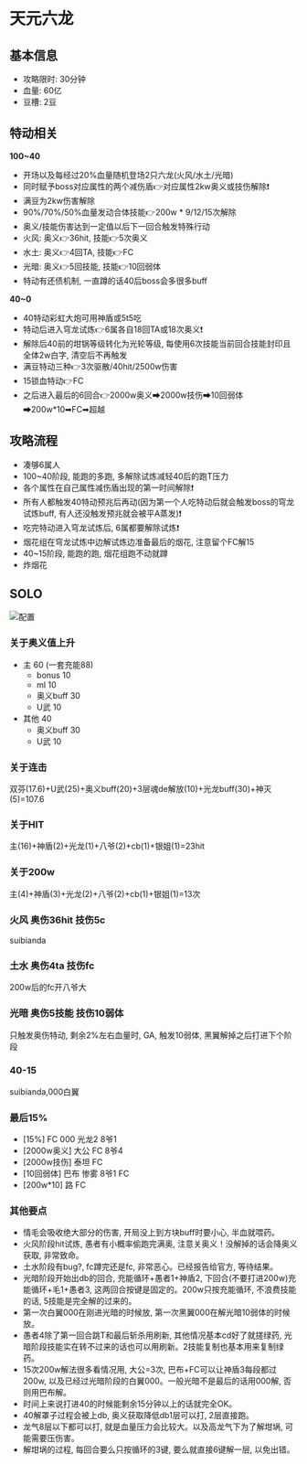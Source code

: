 # 天元六龙

## 基本信息

- 攻略限时: 30分钟
- 血量: 60亿
- 豆槽: 2豆

## 特动相关

**100~40**
- 开场以及每经过20%血量随机登场2只六龙(火风/水土/光暗)
- 同时赋予boss对应属性的两个减伤盾👉对应属性2kw奥义或技伤解除❗
- 满豆为2kw伤害解除
- 90%/70%/50%血量发动合体技能👉200w * 9/12/15次解除
- 奥义/技能伤害达到一定值以后下一回合触发特殊行动
- 火风: 奥义👉36hit, 技能👉5次奥义
- 水土: 奥义👉4回TA, 技能👉FC
- 光暗: 奥义👉5回技能, 技能👉10回弱体
- 特动有还债机制, 一直蹲的话40后boss会多很多buff

**40~0**
- 40特动彩虹大炮可用神盾或5t5吃
- 特动后进入穹龙试炼👉6属各自18回TA或18次奥义❗
- 解除后40前的坩锅等级转化为光轮等级, 每使用6次技能当前回合技能封印且全体2w白字, 清空后不再触发
- 满豆特动三种👉3次驱散/40hit/2500w伤害
- 15锁血特动👉FC
- 之后进入最后的6回合👉2000w奥义➡2000w技伤➡10回弱体➡200w*10➡FC➡超越

## 攻略流程
- 凑够6属人
- 100~40阶段, 能跑的多跑, 多解除试炼减轻40后的跑T压力
- 各个属性在自己属性减伤盾出现的第一时间解除❗
- 所有人都触发40特动预兆后再动(因为第一个人吃特动后就会触发boss的穹龙试炼buff, 有人还没触发预兆就会被平A蒸发)❗
- 吃完特动进入穹龙试炼后, 6属都要解除试炼❗
- 烟花组在穹龙试炼中边解试炼边准备最后的烟花, 注意留个FC解15
- 40~15阶段, 能跑的跑, 烟花组跑不动就蹲
- 炸烟花

## SOLO

![配置](/assets/build/tengen/solo配置.png)

### 关于奥义值上升
- 主 60 (一套充能88)
  - bonus 10
  - ml 10
  - 奥义buff 30
  - U武 10
- 其他 40
  - 奥义buff 30
  - U武 10

### 关于连击
双芬(17.6)+U武(25)+奥义buff(20)+3层魂de解放(10)+光龙buff(30)+神灭(5)=107.6

### 关于HIT
主(16)+神盾(2)+光龙(1)+八爷(2)+cb(1)+银姐(1)=23hit

### 关于200w
主(4)+神盾(3)+光龙(2)+八爷(2)+cb(1)+银姐(1)=13次

### 火风 奥伤36hit 技伤5c
suibianda

### 土水 奥伤4ta 技伤fc
200w后的fc开八爷大

### 光暗 奥伤5技能 技伤10弱体
只触发奥伤特动, 剩余2%左右血量时, GA, 触发10弱体, 黑翼解掉之后打进下个阶段

### 40-15
suibianda,000白翼

### 最后15%
- [15%] FC 000 光龙2 8爷1
- [2000w奥义] 大公 FC 8爷4
- [2000w技伤] 泰坦 FC
- [10回弱体] 巴布 惨雾 8爷1 FC
- [200w*10] 路 FC

### 其他要点
- 情毛会吸收绝大部分的伤害, 开局没上到方块buff时要小心, 半血就喂药。
- 火风阶段hit试炼, 愚者有小概率偷跑完满奥, 注意关奥义！没解掉的话会降奥义获取, 非常致命。
- 土水阶段有bug?, fc蹲完还是fc, 非常恶心。已经报告给官方, 等待结果。
- 光暗阶段开始出db的回合, 充能循环+愚者1+神盾2, 下回合(不要打进200w)充能循环+毛1+愚者3, 这两回合按键是固定的。200w只按充能循环, 不浪费技能的话, 5技能是完全解的过来的。
- 第一次白翼000在刚进光暗的时候放, 第一次黑翼000在解光暗10弱体的时候放。
- 愚者4除了第一回合跳T和最后斩杀用刷新, 其他情况基本cd好了就搓绿药, 光暗阶段技能实在转不过来的话也可以用刷新。2技能复制也基本用来复制绿药。
- 15次200w解法很多看情况用, 大公=3次, 巴布+FC可以让神盾3每段都过200w, 以及已经过光暗阶段的白翼000。一般光暗不是最后的话用000解, 否则用巴布解。
- 时间上来说打进40的时候能剩余15分钟以上的话就完全OK。
- 40解罩子过程会被上db, 奥义获取降低db1层可以打, 2层直接跑。
- 龙气8层以下都可以打, 就是血量压力会比较大。以及高龙气下为了解坩埚, 可能需要压伤害。
- 解坩埚的过程, 每回合要么只按循环的3键, 要么就直接6键解一层, 以免出错。
